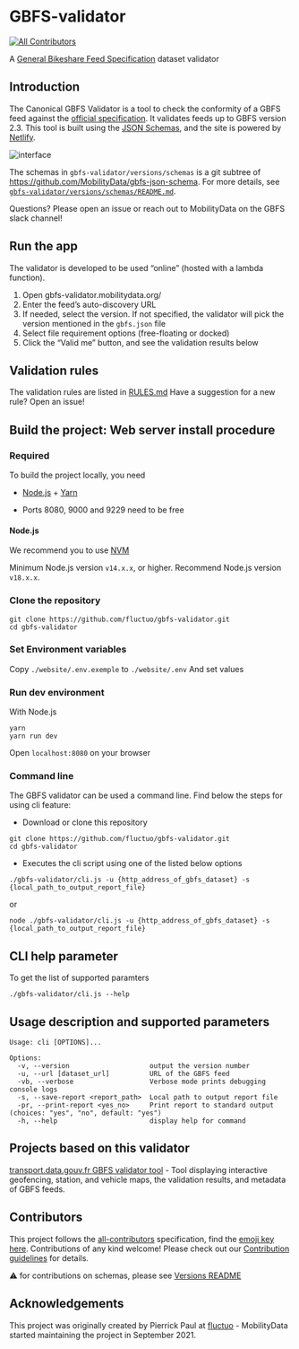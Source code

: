 # GBFS-validator

[![All Contributors](https://img.shields.io/github/all-contributors/MobilityData/gbfs-validator?color=blue&style=flat)](#contributors)

A [General Bikeshare Feed Specification](https://github.com/MobilityData/gbfs) dataset validator

## Introduction

The Canonical GBFS Validator is a tool to check the conformity of a GBFS feed against the [official specification](https://github.com/MobilityData/gbfs/blob/master/gbfs.md).
It validates feeds up to GBFS version 2.3.
This tool is built using the [JSON Schemas](https://github.com/MobilityData/gbfs-json-schema), and the site is powered by [Netlify](https://www.netlify.com/).

![interface](https://user-images.githubusercontent.com/63653518/138286224-b0b23dca-d87e-45e8-b58a-e6a4a37ad773.png)

The schemas in `gbfs-validator/versions/schemas` is a git subtree of https://github.com/MobilityData/gbfs-json-schema. For more details, see [`gbfs-validator/versions/schemas/README.md`](https://github.com/MobilityData/gbfs-validator/tree/master/gbfs-validator/versions).

Questions? Please open an issue or reach out to MobilityData on the GBFS slack channel!

## Run the app

The validator is developed to be used “online” (hosted with a lambda function).

1.  Open gbfs-validator.mobilitydata.org/
2.  Enter the feed’s auto-discovery URL
3.  If needed, select the version. If not specified, the validator will pick the version mentioned in the `gbfs.json` file
4.  Select file requirement options (free-floating or docked)
5.  Click the “Valid me” button, and see the validation results below

## Validation rules

The validation rules are listed in [RULES.md](/RULES.md)
Have a suggestion for a new rule? Open an issue!

## Build the project: Web server install procedure

### Required

To build the project locally, you need

- [Node.js](https://nodejs.org/en/download/) + [Yarn](https://classic.yarnpkg.com/en/docs/install/)

- Ports 8080, 9000 and 9229 need to be free

#### Node.js

We recommend you to use [NVM](https://github.com/nvm-sh/nvm#installing-and-updating)

Minimum Node.js version `v14.x.x`, or higher. Recommend Node.js version `v18.x.x`.

### Clone the repository

```shell
git clone https://github.com/fluctuo/gbfs-validator.git
cd gbfs-validator
```

### Set Environment variables

Copy `./website/.env.exemple` to `./website/.env`
And set values

### Run dev environment

With Node.js

```shell
yarn
yarn run dev
```

Open `localhost:8080` on your browser

### Command line
The GBFS validator can be used a command line. Find below the steps for using cli feature:

- Download or clone this repository
```shell
git clone https://github.com/fluctuo/gbfs-validator.git
cd gbfs-validator
```
- Executes the cli script using one of the listed below options

```shell
./gbfs-validator/cli.js -u {http_address_of_gbfs_dataset} -s {local_path_to_output_report_file}
```
or 
```shell
node ./gbfs-validator/cli.js -u {http_address_of_gbfs_dataset} -s {local_path_to_output_report_file}
```

## CLI help parameter
To get the list of supported paramters
```shell
./gbfs-validator/cli.js --help
```

## Usage description and supported parameters
```
Usage: cli [OPTIONS]...

Options:
  -v, --version                    output the version number
  -u, --url [dataset_url]          URL of the GBFS feed
  -vb, --verbose                   Verbose mode prints debugging console logs
  -s, --save-report <report_path>  Local path to output report file
  -pr, --print-report <yes_no>     Print report to standard output (choices: "yes", "no", default: "yes")
  -h, --help                       display help for command
```

## Projects based on this validator

[transport.data.gouv.fr GBFS validator tool](https://transport.data.gouv.fr/validation?type=gbfs) - Tool displaying interactive geofencing, station, and vehicle maps, the validation results, and metadata of GBFS feeds.

## Contributors

<!-- ALL-CONTRIBUTORS-LIST:START - Do not remove or modify this section -->
<!-- prettier-ignore-start -->
<!-- markdownlint-disable -->

<!-- markdownlint-restore -->
<!-- prettier-ignore-end -->

<!-- ALL-CONTRIBUTORS-LIST:END -->

This project follows the [all-contributors](https://allcontributors.org/docs/en/overview) specification, find the [emoji key here](https://allcontributors.org/docs/en/emoji-key). Contributions of any kind welcome! Please check out our [Contribution guidelines](/CONTRIBUTING.md) for details.

:warning: for contributions on schemas, please see [Versions README](gbfs-validator/versions/README.md)

## Acknowledgements

This project was originally created by Pierrick Paul at [fluctuo](https://fluctuo.com/) - MobilityData started maintaining the project in September 2021.
